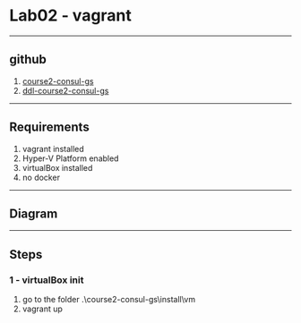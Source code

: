 # Lab02 - vagrant

---

## github
1. [course2-consul-gs](https://github.com/g0t4/course2-consul-gs)
2. [ddl-course2-consul-gs](https://codeload.github.com/g0t4/course2-consul-gs/zip/refs/heads/master)

---

## Requirements
1. vagrant installed
2. Hyper-V Platform enabled
3. virtualBox installed
4. no docker

---

## Diagram

---

## Steps
### 1 - virtualBox init
1. go to the folder .\course2-consul-gs\install\vm
2. vagrant up
